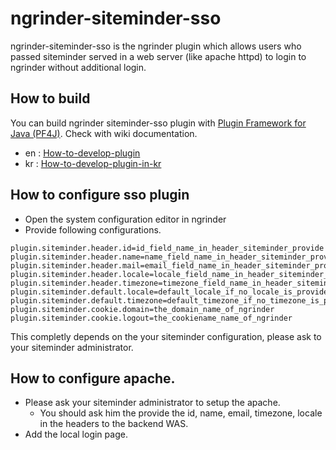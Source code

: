 # ngrinder-siteminder-sso

ngrinder-siteminder-sso is the ngrinder plugin which allows users who passed siteminder served in a web server (like apache httpd) to login to ngrinder without additional login.

## How to build
You can build ngrinder siteminder-sso plugin with [Plugin Framework for Java (PF4J)](https://github.com/pf4j/pf4j).
Check with wiki documentation.

- en : [How-to-develop-plugin](https://github.com/naver/ngrinder/wiki/How-to-develop-plugin)
- kr : [How-to-develop-plugin-in-kr](https://github.com/naver/ngrinder/wiki/How-to-develop-plugin-in-kr)

## How to configure sso plugin
* Open the system configuration editor in ngrinder
* Provide following configurations.

```
plugin.siteminder.header.id=id_field_name_in_header_siteminder_provide
plugin.siteminder.header.name=name_field_name_in_header_siteminder_provide
plugin.siteminder.header.mail=email_field_name_in_header_siteminder_provide
plugin.siteminder.header.locale=locale_field_name_in_header_siteminder_provide
plugin.siteminder.header.timezone=timezone_field_name_in_header_siteminder_provide
plugin.siteminder.default.locale=default_locale_if_no_locale_is_provided
plugin.siteminder.default.timezone=default_timezone_if_no_timezone_is_provided
plugin.siteminder.cookie.domain=the_domain_name_of_ngrinder
plugin.siteminder.cookie.logout=the_cookiename_name_of_ngrinder
```

This completly depends on the your siteminder configuration, please ask to your siteminder administrator.

## How to configure apache.
* Please ask your siteminder administrator to setup the apache.
  * You should ask him the provide the id, name, email, timezone, locale in the headers to the backend WAS.
* Add the local login page.
